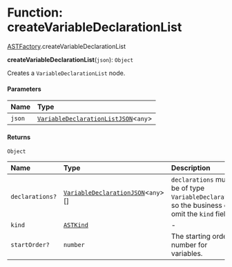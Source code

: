 # Function: createVariableDeclarationList

[ASTFactory](/en/auto-docs/variable-core/modules/ASTFactory.md).createVariableDeclarationList

**createVariableDeclarationList**(`json`): `Object`

Creates a `VariableDeclarationList` node.

#### Parameters

| Name | Type |
| :------ | :------ |
| `json` | [`VariableDeclarationListJSON`](/en/auto-docs/variable-core/interfaces/VariableDeclarationListJSON.md)<`any`> |

#### Returns

`Object`

| Name | Type | Description |
| :------ | :------ | :------ |
| `declarations?` | [`VariableDeclarationJSON`](/en/auto-docs/variable-core/types/VariableDeclarationJSON.md)<`any`>\[] | `declarations` must be of type `VariableDeclaration`, so the business can omit the `kind` field. |
| `kind` | [`ASTKind`](/en/auto-docs/variable-core/enums/ASTKind.md) | - |
| `startOrder?` | `number` | The starting order number for variables. |

